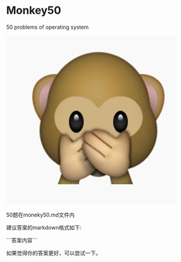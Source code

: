 # Monkey50
50 problems of operating system


![](monkey.jpg)

50题在moneky50.md文件内


建议答案的markdown格式如下:

\`\`\`答案内容\`\`\`


如果觉得你的答案更好，可以尝试一下。
